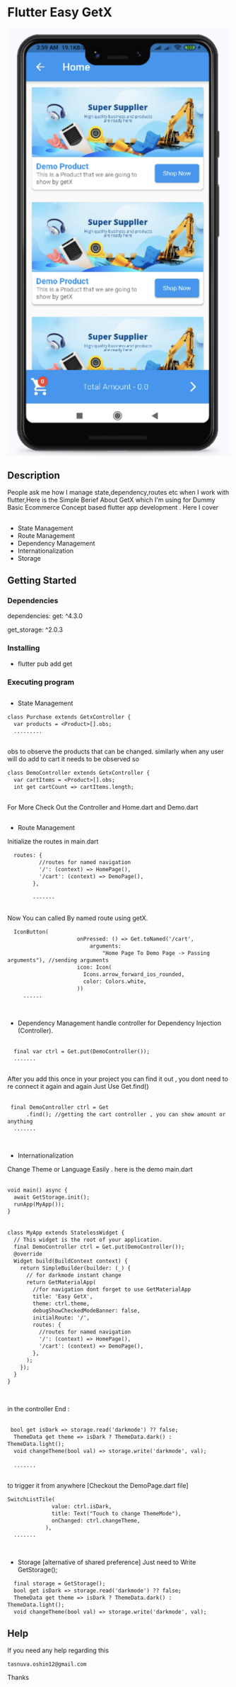 # Flutter Easy GetX 
![alt text](https://github.com/TasnuvaOshin/Flutter_Easy_GetX/blob/main/Screenshot%202021-07-29%20at%204.39.04%20AM.png?raw=true)


## Description

People ask me how I manage state,dependency,routes etc when I work with flutter,Here is the Simple Berief About GetX which I'm using for Dummy Basic Ecommerce Concept based flutter app development . 
Here I cover 
##
* State Management 
* Route Management
* Dependency Management 
* Internationalization
* Storage



## Getting Started

### Dependencies


dependencies:
  get: ^4.3.0
  
  get_storage: ^2.0.3

### Installing

* flutter pub add get

### Executing program
##
* State Management 

```
class Purchase extends GetxController {
  var products = <Product>[].obs;
  .........
 
```
obs to observe the products that can be changed. similarly when any user will do add to cart it needs to be observed so 

```
class DemoController extends GetxController {
  var cartItems = <Product>[].obs;
  int get cartCount => cartItems.length;
   
```
For More Check Out the Controller and Home.dart and Demo.dart 
##
* Route Management

Initialize the routes in main.dart 

```
  routes: {
          //routes for named navigation
          '/': (context) => HomePage(),
          '/cart': (context) => DemoPage(),
        },
        
        -------
 
```

Now You can called By named route using getX.

```
  IconButton(
                      onPressed: () => Get.toNamed('/cart',
                          arguments:
                              "Home Page To Demo Page -> Passing arguments"), //sending arguments 
                      icon: Icon(
                        Icons.arrow_forward_ios_rounded,
                        color: Colors.white,
                      ))
     ......
 
```
##
* Dependency Management
handle controller for Dependency Injection (Controller).
```
 
  final var ctrl = Get.put(DemoController());
  .......
 
```
After you add this once in your project you can find it out , you dont need to re connect  it again and again Just Use Get.find()

```
 
 final DemoController ctrl = Get
      .find(); //getting the cart controller , you can show amount or anything
  .......
 
```

##
* Internationalization 

Change Theme or Language Easily . here is the demo 
main.dart
```
 
void main() async {
  await GetStorage.init();
  runApp(MyApp());
}


class MyApp extends StatelessWidget {
  // This widget is the root of your application.
  final DemoController ctrl = Get.put(DemoController());
  @override
  Widget build(BuildContext context) {
    return SimpleBuilder(builder: (_) {
      // for darkmode instant change
      return GetMaterialApp(
        //for navigation dont forget to use GetMaterialApp
        title: 'Easy GetX',
        theme: ctrl.theme,
        debugShowCheckedModeBanner: false,
        initialRoute: '/',
        routes: {
          //routes for named navigation
          '/': (context) => HomePage(),
          '/cart': (context) => DemoPage(),
        },
      );
    });
  }
}

 
```

in the controller End :

```
 
 bool get isDark => storage.read('darkmode') ?? false;
  ThemeData get theme => isDark ? ThemeData.dark() : ThemeData.light();
  void changeTheme(bool val) => storage.write('darkmode', val);

  .......
 

```
to trigger it from anywhere [Checkout the DemoPage.dart file]
```
SwitchListTile(
              value: ctrl.isDark,
              title: Text("Touch to change ThemeMode"),
              onChanged: ctrl.changeTheme,
            ),
  .......
 

```


##
* Storage [alternative of shared preference] Just need to Write GetStorage();


```
  final storage = GetStorage();
  bool get isDark => storage.read('darkmode') ?? false;
  ThemeData get theme => isDark ? ThemeData.dark() : ThemeData.light();
  void changeTheme(bool val) => storage.write('darkmode', val);
```

## Help

If you need any help regarding this 
```
tasnuva.oshin12@gmail.com
```

Thanks
